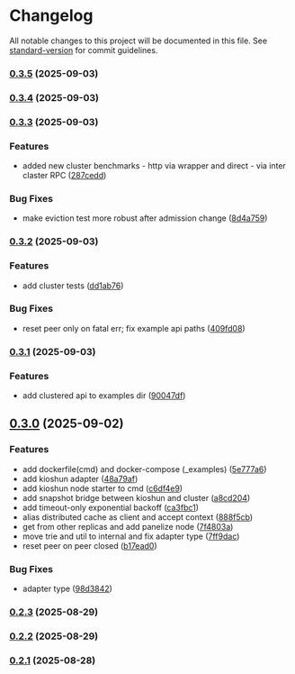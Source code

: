 # Changelog

All notable changes to this project will be documented in this file. See [standard-version](https://github.com/conventional-changelog/standard-version) for commit guidelines.

### [0.3.5](https://github.com/unkn0wn-root/kioshun/compare/v0.3.4...v0.3.5) (2025-09-03)

### [0.3.4](https://github.com/unkn0wn-root/kioshun/compare/v0.3.3...v0.3.4) (2025-09-03)

### [0.3.3](https://github.com/unkn0wn-root/kioshun/compare/v0.3.2...v0.3.3) (2025-09-03)


### Features

* added new cluster benchmarks - http via wrapper and direct - via inter claster RPC ([287cedd](https://github.com/unkn0wn-root/kioshun/commit/287cedde636154d340a05bfcc6c8c5cec304f854))


### Bug Fixes

* make eviction test more robust after admission change ([8d4a759](https://github.com/unkn0wn-root/kioshun/commit/8d4a75903ebe059b1c78a73f87563bf941362c82))

### [0.3.2](https://github.com/unkn0wn-root/kioshun/compare/v0.3.1...v0.3.2) (2025-09-03)


### Features

* add cluster tests ([dd1ab76](https://github.com/unkn0wn-root/kioshun/commit/dd1ab764ef6e8d4f535e325358a2a96ce0ce8775))


### Bug Fixes

* reset peer only on fatal err; fix example api paths ([409fd08](https://github.com/unkn0wn-root/kioshun/commit/409fd08e3c46da6e526572d70963abc09e86f65f))

### [0.3.1](https://github.com/unkn0wn-root/kioshun/compare/v0.3.0...v0.3.1) (2025-09-03)


### Features

* add clustered api to examples dir ([90047df](https://github.com/unkn0wn-root/kioshun/commit/90047dfe759fa1188da4ba083be2cca9ec7fad4e))

## [0.3.0](https://github.com/unkn0wn-root/kioshun/compare/v0.2.3...v0.3.0) (2025-09-02)


### Features

* add dockerfile(cmd) and docker-compose (_examples) ([5e777a6](https://github.com/unkn0wn-root/kioshun/commit/5e777a62fd56047dd4aa906d2ceb97d8d79598f5))
* add kioshun adapter ([48a79af](https://github.com/unkn0wn-root/kioshun/commit/48a79afad83b1bc04abc650cfecc052311dcc306))
* add kioshun node starter to cmd ([c6df4e9](https://github.com/unkn0wn-root/kioshun/commit/c6df4e9c3db3f29db28fb5687abc3feb0820acc6))
* add snapshot bridge between kioshun and cluster ([a8cd204](https://github.com/unkn0wn-root/kioshun/commit/a8cd20442b85eb505896bc21fe7f7cf000f141f5))
* add timeout-only exponential backoff ([ca3fbc1](https://github.com/unkn0wn-root/kioshun/commit/ca3fbc130643b73b9f7105b764ad1eca28d3047c))
* alias distributed cache as client and accept context ([888f5cb](https://github.com/unkn0wn-root/kioshun/commit/888f5cb4c9381855e6f44848d0edc4dd8c39793a))
* get from other replicas and add panelize node ([7f4803a](https://github.com/unkn0wn-root/kioshun/commit/7f4803ad1f69210773b0695d0ce6485c78d2c807))
* move trie and util to internal and fix adapter type ([7ff9dac](https://github.com/unkn0wn-root/kioshun/commit/7ff9dac93ee5b71c991e6d56708d257197bdc7be))
* reset peer on peer closed ([b17ead0](https://github.com/unkn0wn-root/kioshun/commit/b17ead0f492d7b47e532a0b0e306361e40064b77))


### Bug Fixes

* adapter type ([98d3842](https://github.com/unkn0wn-root/kioshun/commit/98d38429c08b1477e3c176397f2292d3e2cc4146))

### [0.2.3](https://github.com/unkn0wn-root/kioshun/compare/v0.2.2...v0.2.3) (2025-08-29)

### [0.2.2](https://github.com/unkn0wn-root/kioshun/compare/v0.2.1...v0.2.2) (2025-08-29)

### [0.2.1](https://github.com/unkn0wn-root/kioshun/compare/v0.2.0...v0.2.1) (2025-08-28)
